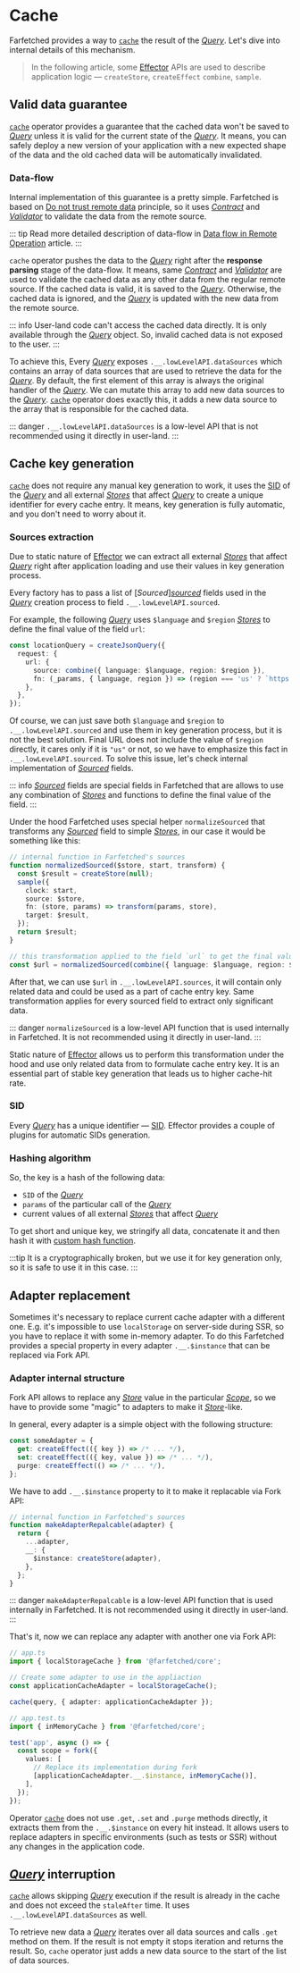 # Cache

Farfetched provides a way to [`cache`](/api/operators/cache) the result of the [_Query_](/api/primitives/query). Let's dive into internal details of this mechanism.

> In the following article, some [Effector](https://effector.dev) APIs are used to describe application logic — `createStore`, `createEffect` `combine`, `sample`.

## Valid data guarantee

[`cache`](/api/operators/cache) operator provides a guarantee that the cached data won't be saved to [_Query_](/api/primitives/query) unless it is valid for the current state of the [_Query_](/api/primitives/query). It means, you can safely deploy a new version of your application with a new expected shape of the data and the old cached data will be automatically invalidated.

### Data-flow

Internal implementation of this guarantee is a pretty simple. Farfetched is based on [Do not trust remote data](/statements/never_trust) principle, so it uses [_Contract_](/api/primitives/contract) and [_Validator_](/api/primitives/validator) to validate the data from the remote source.

::: tip
Read more detailed description of data-flow in [Data flow in Remote Operation](/recipes/data_flow) article.
:::

`cache` operator pushes the data to the [_Query_](/api/primitives/query) right after the **response parsing** stage of the data-flow. It means, same [_Contract_](/api/primitives/contract) and [_Validator_](/api/primitives/validator) are used to validate the cached data as any other data from the regular remote source. If the cached data is valid, it is saved to the [_Query_](/api/primitives/query). Otherwise, the cached data is ignored, and the [_Query_](/api/primitives/query) is updated with the new data from the remote source.

::: info
User-land code can't access the cached data directly. It is only available through the [_Query_](/api/primitives/query) object. So, invalid cached data is not exposed to the user.
:::

To achieve this, Every [_Query_](/api/primitives/query) exposes `.__.lowLevelAPI.dataSources` which contains an array of data sources that are used to retrieve the data for the [_Query_](/api/primitives/query). By default, the first element of this array is always the original handler of the [_Query_](/api/primitives/query). We can mutate this array to add new data sources to the [_Query_](/api/primitives/query). [`cache`](/api/operators/cache) operator does exactly this, it adds a new data source to the array that is responsible for the cached data.

::: danger
`.__.lowLevelAPI.dataSources` is a low-level API that is not recommended using it directly in user-land.
:::

## Cache key generation

[`cache`](/api/operators/cache) does not require any manual key generation to work, it uses the [SID](https://effector.dev/en/explanation/sids/) of the [_Query_](/api/primitives/query) and all external [_Stores_](https://effector.dev/en/api/effector/store/) that affect [_Query_](/api/primitives/query) to create a unique identifier for every cache entry. It means, key generation is fully automatic, and you don't need to worry about it.

### Sources extraction

Due to static nature of [Effector](/statements/effector) we can extract all external [_Stores_](https://effector.dev/en/api/effector/store/) that affect [_Query_](/api/primitives/query) right after application loading and use their values in key generation process.

Every factory has to pass a list of [_Sourced_][_sourced_](/api/primitives/sourced) fields used in the [_Query_](/api/primitives/query) creation process to field `.__.lowLevelAPI.sourced`.

For example, the following [_Query_](/api/primitives/query) uses `$language` and `$region` [_Stores_](https://effector.dev/en/api/effector/store/) to define the final value of the field `url`:

```ts
const locationQuery = createJsonQuery({
  request: {
    url: {
      source: combine({ language: $language, region: $region }),
      fn: (_params, { language, region }) => (region === 'us' ? `https://us-west.salo.com/${language}/location` : `https://eu-cent.salo.com/${language}/location`),
    },
  },
});
```

Of course, we can just save both `$language` and `$region` to `.__.lowLevelAPI.sourced` and use them in key generation process, but it is not the best solution. Final URL does not include the value of `$region` directly, it cares only if it is `"us"` or not, so we have to emphasize this fact in `.__.lowLevelAPI.sourced`. To solve this issue, let's check internal implementation of [_Sourced_](/api/primitives/sourced) fields.

::: info
[_Sourced_](/api/primitives/sourced) fields are special fields in Farfetched that are allows to use any combination of [_Stores_](https://effector.dev/en/api/effector/store/) and functions to define the final value of the field.
:::

Under the hood Farfetched uses special helper `normalizeSourced` that transforms any [_Sourced_](/api/primitives/sourced) field to simple [_Stores_](https://effector.dev/en/api/effector/store/), in our case it would be something like this:

```ts
// internal function in Farfetched's sources
function normalizedSourced($store, start, transform) {
  const $result = createStore(null);
  sample({
    clock: start,
    source: $store,
    fn: (store, params) => transform(params, store),
    target: $result,
  });
  return $result;
}

// this transformation applied to the field `url` to get the final value
const $url = normalizedSourced(combine({ language: $language, region: $region }), query.start, (_params, { language, region }) => (region === 'us' ? `https://us-west.salo.com/${language}/location` : `https://eu-cent.salo.com/${language}/location`));
```

After that, we can use `$url` in `.__.lowLevelAPI.sources`, it will contain only related data and could be used as a part of cache entry key. Same transformation applies for every sourced field to extract only significant data.

::: danger
`normalizeSourced` is a low-level API function that is used internally in Farfetched. It is not recommended using it directly in user-land.
:::

Static nature of [Effector](/statements/effector) allows us to perform this transformation under the hood and use only related data from to formulate cache entry key. It is an essential part of stable key generation that leads us to higher cache-hit rate.

### SID

Every [_Query_](/api/primitives/query) has a unique identifier — [SID](https://effector.dev/en/explanation/sids/). Effector provides a couple of plugins for automatic SIDs generation.

<!--@include: ../shared/sids_plugins.md-->

### Hashing algorithm

So, the key is a hash of the following data:

- `SID` of the [_Query_](/api/primitives/query)
- `params` of the particular call of the [_Query_](/api/primitives/query)
- current values of all external [_Stores_](https://effector.dev/en/api/effector/store/) that affect [_Query_](/api/primitives/query)

To get short and unique key, we stringify all data, concatenate it and then hash it with [custom hash function](https://github.com/igorkamyshev/farfetched/blob/master/packages/core/src/cache/lib/hash.ts).

:::tip
It is a cryptographically broken, but we use it for key generation only, so it is safe to use it in this case.
:::

## Adapter replacement

Sometimes it's necessary to replace current cache adapter with a different one. E.g. it's impossible to use `localStorage` on server-side during SSR, so you have to replace it with some in-memory adapter. To do this Farfetched provides a special property in every adapter `.__.$instance` that can be replaced via Fork API.

### Adapter internal structure

Fork API allows to replace any [_Store_](https://effector.dev/en/api/effector/store/) value in the particular [_Scope_](https://effector.dev/en/api/effector/scope/), so we have to provide some "magic" to adapters to make it [_Store_](https://effector.dev/en/api/effector/store/)-like.

In general, every adapter is a simple object with the following structure:

```ts
const someAdapter = {
  get: createEffect(({ key }) => /* ... */),
  set: createEffect(({ key, value }) => /* ... */),
  purge: createEffect(() => /* ... */),
};
```

We have to add `.__.$instance` property to it to make it replacable via Fork API:

```ts
// internal function in Farfetched's sources
function makeAdapterRepalcable(adapter) {
  return {
    ...adapter,
    __: {
      $instance: createStore(adapter),
    },
  };
}
```

::: danger
`makeAdapterRepalcable` is a low-level API function that is used internally in Farfetched. It is not recommended using it directly in user-land.
:::

That's it, now we can replace any adapter with another one via Fork API:

```ts
// app.ts
import { localStorageCache } from '@farfetched/core';

// Create some adapter to use in the appliaction
const applicationCacheAdapter = localStorageCache();

cache(query, { adapter: applicationCacheAdapter });

// app.test.ts
import { inMemoryCache } from '@farfetched/core';

test('app', async () => {
  const scope = fork({
    values: [
      // Replace its implementation during fork
      [applicationCacheAdapter.__.$instance, inMemoryCache()],
    ],
  });
});
```

Operator [`cache`](/api/operators/cache) does not use `.get`, `.set` and `.purge` methods directly, it extracts them from the `.__.$instance` on every hit instead. It allows users to replace adapters in specific environments (such as tests or SSR) without any changes in the application code.

## [_Query_](/api/primitives/query) interruption

[`cache`](/api/operators/cache) allows skipping [_Query_](/api/primitives/query) execution if the result is already in the cache and does not exceed the `staleAfter` time. It uses `.__.lowLevelAPI.dataSources` as well.

To retrieve new data a [_Query_](/api/primitives/query) iterates over all data sources and calls `.get` method on them. If the result is not empty it stops iteration and returns the result. So, `cache` operator just adds a new data source to the start of the list of data sources.

